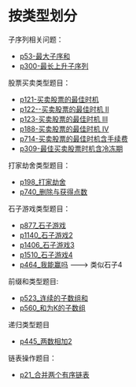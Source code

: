 # 按类型划分

子序列相关问题：
- [p53-最大子序和](../problem/p53_最大子序和)
- [p300-最长上升子序列](../problem/p300_最长上升子序列.md)


股票买卖类型题目：
- [p121-买卖股票的最佳时机](../problem/p121_买卖股票的最佳时机.md)
- [p122--买卖股票的最佳时机 II](../problem/p122_买卖股票的最佳时机2.md)
- [p123-买卖股票的最佳时机 III](../problem/p123_买卖股票的最佳时机3.md)
- [p188-买卖股票的最佳时机 IV](../problem/p188_买卖股票的最佳时机4.md)
- [p714-买卖股票的最佳时机含手续费](../problem/p714_买卖股票的最佳时机含手续费.md)
- [p309-最佳买卖股票时机含冷冻期](../problem/p309_最佳买卖股票时机含冷冻期.md)


打家劫舍类型题目：
- [p198_打家劫舍](../problem/p198_打家劫舍.md)
- [p740_删除与获得点数](../problem/p740_删除与获得点数.md)

石子游戏类型题目：
- [p877_石子游戏](../problem/p877_石子游戏.md)
- [p1140_石子游戏2](../problem/p1140_石子游戏2.md)
- [p1406_石子游戏3](../problem/p1406_石子游戏3.md)
- [p1510_石子游戏4](../problem/p1510_石子游戏4.md)
- [p464_我能赢吗](../problem/p464_我能赢吗.md) ---> 类似石子4


前缀和类型题目:
- [p523_连续的子数组和](../problem/p523_连续的子数组和.md)
- [p560_和为K的子数组](../problem/p560_和为K的子数组.md)

递归类型题目
- [p445_两数相加2](../problem/p445_两数相加2.md)

链表操作题目：
- [p21_合并两个有序链表](../problem/p21_合并两个有序链表.md)
